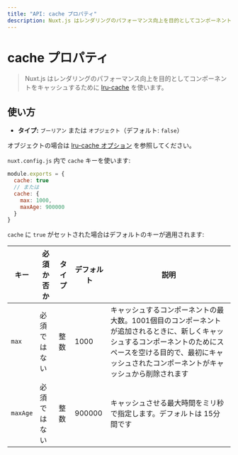```yaml
---
title: "API: cache プロパティ"
description: Nuxt.js はレンダリングのパフォーマンス向上を目的としてコンポーネントをキャッシュするために lru-cache を使います。
---
```


<!-- title: "API: The cache Property" -->
<!-- description: Nuxt.js use lru-cache to allow cached components for better render performances -->

# cache プロパティ

<!-- \> Nuxt.js use [lru-cache](https://github.com/isaacs/node-lru-cache) to allow cached components for better render performances -->

> Nuxt.js はレンダリングのパフォーマンス向上を目的としてコンポーネントをキャッシュするために [lru-cache](https://github.com/isaacs/node-lru-cache)  を使います。

<!-- ## Usage -->

## 使い方

<!-- - **Type:** `Boolean` or `Object` (Default: `false`) -->

- **タイプ:** `ブーリアン` または `オブジェクト`（デフォルト: `false`）

<!-- If an object, see [lru-cache options](https://github.com/isaacs/node-lru-cache#options). -->

オブジェクトの場合は [lru-cache オプション](https://github.com/isaacs/node-lru-cache#options) を参照してください。

<!-- Use the `cache` key in your `nuxt.config.js`: -->

`nuxt.config.js` 内で `cache` キーを使います:

<!-- ```js -->
<!-- module.exports = { -->
<!--   cache: true -->
<!--   // or -->
<!--   cache: { -->
<!--     max: 1000, -->
<!--     maxAge: 900000 -->
<!--   } -->
<!-- } -->
<!-- ``` -->

```js
module.exports = {
  cache: true
  // または
  cache: {
    max: 1000,
    maxAge: 900000
  }
}
```

<!-- If `cache` is set to `true` the default keys given are: -->

`cache` に `true` がセットされた場合はデフォルトのキーが適用されます:

<!-- | key  | Optional? | Type | Default | definition | -->
<!-- |------|------------|-----|---------|------------| -->
<!-- | `max` | Optional | Integer | 1000 | The maximum size of the cached components, when the 1001 is added, the first one added will be removed from the cache to let space for the new one. | -->
<!-- | `maxAge` | Optional | Integer | 900000 | Maximum age in ms, default to 15 minutes. | -->

| キー | 必須か否か | タイプ | デフォルト | 説明 |
|------|------------|-----|---------|------------|
| `max` | 必須ではない | 整数 | 1000 | キャッシュするコンポーネントの最大数。1001個目のコンポーネントが追加されるときに、新しくキャッシュするコンポーネントのためにスペースを空ける目的で、最初にキャッシュされたコンポーネントがキャッシュから削除されます |
| `maxAge` | 必須ではない | 整数 | 900000 | キャッシュさせる最大時間をミリ秒で指定します。デフォルトは 15分間です |
